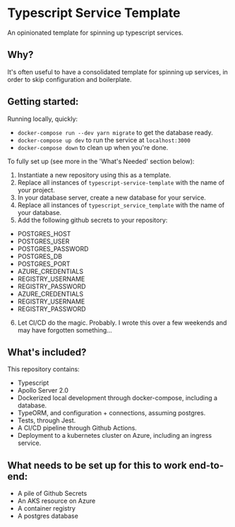 # Typescript Service Template

An opinionated template for spinning up typescript services.

## Why?

It's often useful to have a consolidated template for spinning up services, in order to skip configuration and boilerplate.

## Getting started:

Running locally, quickly:

- `docker-compose run --dev yarn migrate` to get the database ready.
- `docker-compose up dev` to run the service at `localhost:3000`
- `docker-compose down` to clean up when you're done.

To fully set up (see more in the 'What's Needed' section below):

1. Instantiate a new repository using this as a template.
2. Replace all instances of `typescript-service-template` with the name of your project.
3. In your database server, create a new database for your service.
4. Replace all instances of `typescript_service_template` with the name of your database.
5. Add the following github secrets to your repository:

- POSTGRES_HOST
- POSTGRES_USER
- POSTGRES_PASSWORD
- POSTGRES_DB
- POSTGRES_PORT
- AZURE_CREDENTIALS
- REGISTRY_USERNAME
- REGISTRY_PASSWORD
- AZURE_CREDENTIALS
- REGISTRY_USERNAME
- REGISTRY_PASSWORD

6. Let CI/CD do the magic. Probably. I wrote this over a few weekends and may have forgotten something...

## What's included?

This repository contains:

- Typescript
- Apollo Server 2.0
- Dockerized local development through docker-compose, including a database.
- TypeORM, and configuration + connections, assuming postgres.
- Tests, through Jest.
- A CI/CD pipeline through Github Actions.
- Deployment to a kubernetes cluster on Azure, including an ingress service.

## What needs to be set up for this to work end-to-end:

- A pile of Github Secrets
- An AKS resource on Azure
- A container registry
- A postgres database
